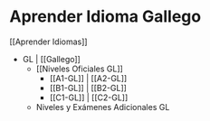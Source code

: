 # Aprender Idioma Gallego

[[Aprender Idiomas]]
  
* GL | [[Gallego]]
	* [[Niveles Oficiales GL]]
		* [[A1-GL]] | [[A2-GL]]
		* [[B1-GL]] | [[B2-GL]]
		* [[C1-GL]] | [[C2-GL]]
	* Niveles y Exámenes Adicionales GL